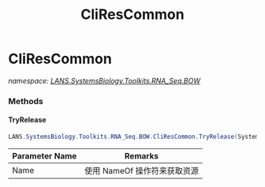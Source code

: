 ﻿---
title: CliResCommon
---

# CliResCommon
_namespace: [LANS.SystemsBiology.Toolkits.RNA_Seq.BOW](N-LANS.SystemsBiology.Toolkits.RNA_Seq.BOW.html)_





### Methods

#### TryRelease
```csharp
LANS.SystemsBiology.Toolkits.RNA_Seq.BOW.CliResCommon.TryRelease(System.String)
```


|Parameter Name|Remarks|
|--------------|-------|
|Name|使用 NameOf 操作符来获取资源|



